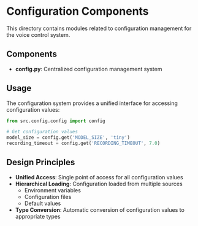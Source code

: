 # Configuration Components

This directory contains modules related to configuration management for the voice control system.

## Components

- **config.py**: Centralized configuration management system

## Usage

The configuration system provides a unified interface for accessing configuration values:

```python
from src.config.config import config

# Get configuration values
model_size = config.get('MODEL_SIZE', 'tiny')
recording_timeout = config.get('RECORDING_TIMEOUT', 7.0)
```

## Design Principles

- **Unified Access**: Single point of access for all configuration values
- **Hierarchical Loading**: Configuration loaded from multiple sources
  - Environment variables
  - Configuration files
  - Default values
- **Type Conversion**: Automatic conversion of configuration values to appropriate types